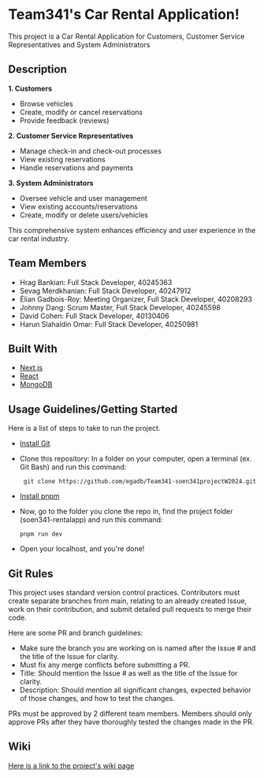 # Team341's Car Rental Application!

This project is a Car Rental Application for Customers, Customer Service Representatives and System Administrators

## Description

**1. Customers**
   - Browse vehicles
   - Create, modify or cancel reservations
   - Provide feedback (reviews)
     
**2. Customer Service Representatives**
   - Manage check-in and check-out processes
   - View existing reservations
   - Handle reservations and payments
     
**3. System Administrators**
   - Oversee vehicle and user management
   - View existing accounts/reservations
   - Create, modify or delete users/vehicles

This comprehensive system enhances efficiency and user experience in the car rental industry.

## Team Members

- Hrag Bankian: Full Stack Developer, 40245363
- Sevag Merdkhanian: Full Stack Developer, 40247912
- Élian Gadbois-Roy: Meeting Organizer, Full Stack Developer, 40208293
- Johnny Dang: Scrum Master, Full Stack Developer, 40245598
- David Cohen: Full Stack Developer, 40130406
- Harun Slahaldin Omar: Full Stack Developer, 40250981

## Built With

- [Next.js](https://nextjs.org/)
- [React](https://react.dev/)
- [MongoDB](https://www.mongodb.com/)

## Usage Guidelines/Getting Started


Here is a list of steps to take to run the project.
   - [Install Git](https://git-scm.com/downloads)
   - Clone this repository: In a folder on your computer, open a terminal (ex. Git Bash) and run this command:

     ```
      git clone https://github.com/egadb/Team341-soen341projectW2024.git
     ```
     
   - [Install pnpm](https://pnpm.io/installation)
   - Now, go to the folder you clone the repo in, find the project folder (soen341-rentalapp) and run this command:
     
      ```
      pnpm run dev
     ```
   - Open your localhost, and you're done!

   ## Git Rules

   This project uses standard version control practices. Contributors must create separate branches from main, relating to an already created Issue, work on their contribution, and submit detailed pull requests to merge their code. 

   
   Here are some PR and branch guidelines:

   - Make sure the branch you are working on is named after the Issue # and the title of the Issue for clarity.
   - Must fix any merge conflicts before submitting a PR.
   - Title: Should mention the Issue # as well as the title of the Issue for clarity.
   - Description: Should mention all significant changes, expected behavior of those changes, and how to test the changes.


   PRs must be approved by 2 different team members. Members should only approve PRs after they have thoroughly tested the changes made in the PR.

   ## Wiki

   [Here is a link to the project's wiki page](https://github.com/egadb/Team341-soen341projectW2024/wiki)



   




